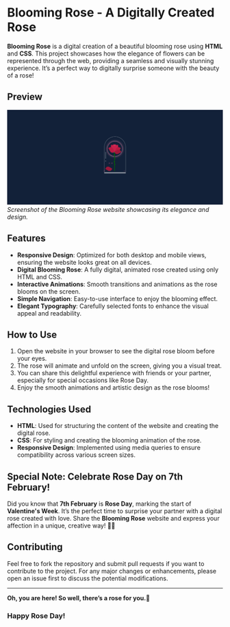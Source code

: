 # Blooming Rose - A Digitally Created Rose

**Blooming Rose** is a digital creation of a beautiful blooming rose using **HTML** and **CSS**. This project showcases how the elegance of flowers can be represented through the web, providing a seamless and visually stunning experience. It’s a perfect way to digitally surprise someone with the beauty of a rose!


## Preview

![Blooming Rose Preview](image.png)  
*Screenshot of the Blooming Rose website showcasing its elegance and design.*


## Features

- **Responsive Design**: Optimized for both desktop and mobile views, ensuring the website looks great on all devices.
- **Digital Blooming Rose**: A fully digital, animated rose created using only HTML and CSS.
- **Interactive Animations**: Smooth transitions and animations as the rose blooms on the screen.
- **Simple Navigation**: Easy-to-use interface to enjoy the blooming effect.
- **Elegant Typography**: Carefully selected fonts to enhance the visual appeal and readability.

## How to Use

1. Open the website in your browser to see the digital rose bloom before your eyes.
2. The rose will animate and unfold on the screen, giving you a visual treat.
3. You can share this delightful experience with friends or your partner, especially for special occasions like Rose Day.
4. Enjoy the smooth animations and artistic design as the rose blooms!

## Technologies Used

- **HTML**: Used for structuring the content of the website and creating the digital rose.
- **CSS**: For styling and creating the blooming animation of the rose.
- **Responsive Design**: Implemented using media queries to ensure compatibility across various screen sizes.


## Special Note: Celebrate Rose Day on 7th February!

Did you know that **7th February** is **Rose Day**, marking the start of **Valentine's Week**. It’s the perfect time to surprise your partner with a digital rose created with love. Share the **Blooming Rose** website and express your affection in a unique, creative way! 💐💕


## Contributing

Feel free to fork the repository and submit pull requests if you want to contribute to the project. For any major changes or enhancements, please open an issue first to discuss the potential modifications.

---

**Oh, you are here! So well, there’s a rose for you.🌹**  
### Happy Rose Day!